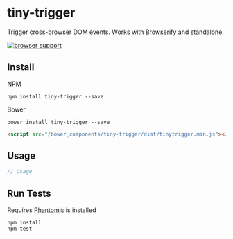# tiny-trigger
 
Trigger cross-browser DOM events. Works with [Browserify](http:/browserify.org) and standalone.

[![browser support](https://ci.testling.com/USER/PROJECT.png)](https://ci.testling.com/USER/PROJECT)
 
## Install

NPM

```
npm install tiny-trigger --save
```

Bower

```
bower install tiny-trigger --save
```

```html
<script src="/bower_components/tiny-trigger/dist/tinytrigger.min.js"></script>
```

## Usage
 
```js
// Usage
```
 
## Run Tests

Requires [Phantomjs](phantomjs.org/download.html) is installed
 
```
npm install
npm test
```
